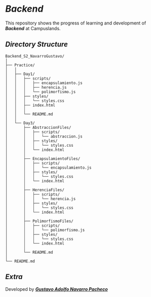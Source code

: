 # *Backend*

This repository shows the progress of learning and development of __*Backend*__ at Campuslands.


## *Directory Structure*
```
Backend_S2_NavarroGustavo/
│
├── Practice/
│   │
│   ├── Day1/
│   │   ├── scripts/
│   │   │   ├── encapsulamiento.js
│   │   │   ├── herencia.js
│   │   │   └── polimorfismo.js
│   │   ├── styles/
│   │   │   └── styles.css
│   │   ├── index.html
│   │   │
│   │   └── README.md
│   │   
│   └── Day3/
│       ├── AbstraccionFiles/
│       │   ├── scripts/
│       │   │   └── abstraccion.js
│       │   ├── styles/
│       │   │   └── styles.css
│       │   └── index.html
│       │
│       ├── EncapsulamientoFiles/
│       │   ├── scripts/
│       │   │   └── encapsulamiento.js
│       │   ├── styles/
│       │   │   └── styles.css
│       │   └── index.html
│       │
│       ├── HerenciaFiles/
│       │   ├── scripts/
│       │   │   └── herencia.js
│       │   ├── styles/
│       │   │   └── styles.css
│       │   └── index.html
│       │
│       ├── PolimorfismoFiles/
│       │   ├── scripts/
│       │   │   └── polimorfismo.js
│       │   ├── styles/
│       │   │   └── styles.css
│       │   └── index.html
│       │
│       └── README.md
│    
└── README.md
```

## *Extra*

Developed by __*[Gustavo Adolfo Navarro Pacheco](https://github.com/GustavoAdolfoNavarroPacheco)*__
